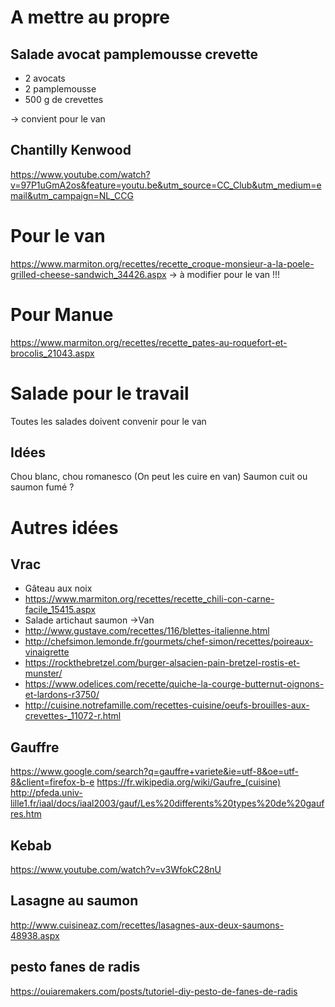 # A mettre au propre
## Salade avocat pamplemousse crevette
 - 2 avocats
 - 2 pamplemousse
 - 500 g de crevettes

-> convient pour le van

## Chantilly Kenwood
https://www.youtube.com/watch?v=97P1uGmA2os&feature=youtu.be&utm_source=CC_Club&utm_medium=email&utm_campaign=NL_CCG


# Pour le van
https://www.marmiton.org/recettes/recette_croque-monsieur-a-la-poele-grilled-cheese-sandwich_34426.aspx
-> à modifier pour le van !!!

# Pour Manue
https://www.marmiton.org/recettes/recette_pates-au-roquefort-et-brocolis_21043.aspx


# Salade pour le travail
Toutes les salades doivent convenir pour le van
## Idées
Chou blanc, chou romanesco (On peut les cuire en van)
Saumon cuit ou saumon fumé ?


# Autres idées
## Vrac
 - Gâteau aux noix
 - https://www.marmiton.org/recettes/recette_chili-con-carne-facile_15415.aspx
 - Salade artichaut saumon ->Van
 - http://www.gustave.com/recettes/116/blettes-italienne.html
 - http://chefsimon.lemonde.fr/gourmets/chef-simon/recettes/poireaux-vinaigrette
 - https://rockthebretzel.com/burger-alsacien-pain-bretzel-rostis-et-munster/
 - https://www.odelices.com/recette/quiche-la-courge-butternut-oignons-et-lardons-r3750/
 - http://cuisine.notrefamille.com/recettes-cuisine/oeufs-brouilles-aux-crevettes-_11072-r.html

## Gauffre
https://www.google.com/search?q=gauffre+variete&ie=utf-8&oe=utf-8&client=firefox-b-e
https://fr.wikipedia.org/wiki/Gaufre_(cuisine)
http://pfeda.univ-lille1.fr/iaal/docs/iaal2003/gauf/Les%20differents%20types%20de%20gaufres.htm

## Kebab
https://www.youtube.com/watch?v=v3WfokC28nU

## Lasagne au saumon
http://www.cuisineaz.com/recettes/lasagnes-aux-deux-saumons-48938.aspx

## pesto fanes de radis
https://ouiaremakers.com/posts/tutoriel-diy-pesto-de-fanes-de-radis
